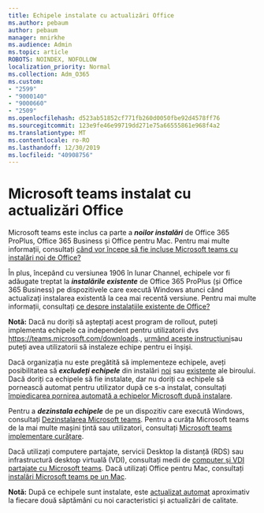 ```yaml
---
title: Echipele instalate cu actualizări Office
ms.author: pebaum
author: pebaum
manager: mnirkhe
ms.audience: Admin
ms.topic: article
ROBOTS: NOINDEX, NOFOLLOW
localization_priority: Normal
ms.collection: Adm_O365
ms.custom:
- "2599"
- "9000140"
- "9000660"
- "2509"
ms.openlocfilehash: d523ab51852cf771fb260d0050fbe92d4578ff76
ms.sourcegitcommit: 123e9fe46e99719dd271e75a66555861e968f4a2
ms.translationtype: MT
ms.contentlocale: ro-RO
ms.lasthandoff: 12/30/2019
ms.locfileid: "40908756"
---
```

# <a name="microsoft-teams-installed-with-office-updates"></a>Microsoft teams instalat cu actualizări Office

Microsoft teams este inclus ca parte a ***noilor instalări*** de Office 365 ProPlus, Office 365 Business și Office pentru Mac. Pentru mai multe informații, consultați [când vor începe să fie incluse Microsoft teams cu instalări noi de Office?](https://docs.microsoft.com/deployoffice/teams-install#when-will-microsoft-teams-start-being-included-with-new-installations-of-office-365-proplus)

În plus, începând cu versiunea 1906 în lunar Channel, echipele vor fi adăugate treptat la ***instalările existente*** de Office 365 ProPlus (și Office 365 Business) pe dispozitivele care execută Windows atunci când actualizați instalarea existentă la cea mai recentă versiune. Pentru mai multe informații, consultați [ce despre instalațiile existente de Office?](https://docs.microsoft.com/deployoffice/teams-install#what-about-existing-installations-of-office-365-proplus)

**Notă:** Dacă nu doriți să așteptați acest program de rollout, puteți implementa echipele ca independent pentru utilizatorii dvs https://teams.microsoft.com/downloads., [urmând aceste instrucțiuni](https://docs.microsoft.com/MicrosoftTeams/msi-deployment)sau puteți avea utilizatorii să instaleze echipe pentru ei înșiși.

Dacă organizația nu este pregătită să implementeze echipele, aveți posibilitatea să ***excludeți echipele*** din instalări [noi](https://docs.microsoft.com/deployoffice/teams-install#how-to-exclude-microsoft-teams-from-new-installations-of-office-365-proplus) sau [existente](https://docs.microsoft.com/deployoffice/teams-install#use-group-policy-to-control-the-installation-of-microsoft-teams) ale biroului. Dacă doriți ca echipele să fie instalate, dar nu doriți ca echipele să pornească automat pentru utilizator după ce s-a instalat, consultați [împiedicarea pornirea automată a echipelor Microsoft după instalare](https://docs.microsoft.com/deployoffice/teams-install#use-group-policy-to-prevent-microsoft-teams-from-starting-automatically-after-installation).

Pentru a ***dezinstala echipele*** de pe un dispozitiv care execută Windows, consultați [Dezinstalarea Microsoft teams](https://support.office.com/article/uninstall-microsoft-teams-3b159754-3c26-4952-abe7-57d27f5f4c81). Pentru a curăța Microsoft teams de la mai multe mașini țintă sau utilizatori, consultați [Microsoft teams implementare curățare](https://docs.microsoft.com/microsoftteams/scripts/powershell-script-teams-deployment-clean-up).

Dacă utilizați computere partajate, servicii Desktop la distanță (RDS) sau infrastructură desktop virtuală (VDI), consultați medii de [computer și VDI partajate cu Microsoft teams](https://docs.microsoft.com/deployoffice/teams-install#shared-computer-and-vdi-environments-with-microsoft-teams). Dacă utilizați Office pentru Mac, consultați [instalări Microsoft teams pe un Mac](https://docs.microsoft.com/en-us/deployoffice/teams-install#microsoft-teams-installations-on-a-mac).

**Notă:** După ce echipele sunt instalate, este [actualizat automat](https://docs.microsoft.com/deployoffice/teams-install#feature-and-quality-updates-for-microsoft-teams) aproximativ la fiecare două săptămâni cu noi caracteristici și actualizări de calitate. 